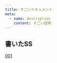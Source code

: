 ```yaml
---
title: すごいドキュメント
meta:
  - name: description
    content: すごい説明
---
```

## 書いたSS
 [001](/LiteraryWorks/001/index.html "001")



